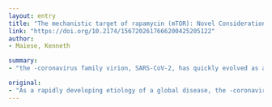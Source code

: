```yaml
---
layout: entry
title: "The mechanistic target of rapamycin (mTOR): Novel Considerations as an Antiviral Treatment and Possibilities for COVID-19"
link: "https://doi.org/10.2174/1567202617666200425205122"
author:
- Maiese, Kenneth

summary:
- "the -coronavirus family virion, SARS-CoV-2, has quickly evolved as a pandemic leading to corona virus disease 2019 (COVID-19) No definitive treatment or vaccine application exists for COVID19. Innovative treatment strategies not normally considered to have antiviral capabilities may be critical as well to address this global concern."

original:
- "As a rapidly developing etiology of a global disease, the -coronavirus family virion, SARS-CoV-2, has quickly evolved as a pandemic leading to coronavirus disease 2019 (COVID-19) and has been declared by the World Health Organization as a Public Health Emergency of International Concern. To date, no definitive treatment or vaccine application exists for COVID-19. Although new investigations seek to repurpose existing antiviral treatments for COVID-19, innovative treatment strategies not normally considered to have antiviral capabilities may be critical as well to address this global concern. One such avenue that may prove to be exceeding fruitful and offer exciting potential as new antiviral therapy involves the mechanistic target of rapamycin (mTOR) and its associated pathways of mTOR Complex 1 (mTORC1), mTOR Complex 2 (mTORC2), and AMP activated protein kinase (AMPK). Recent work has shown that mTOR pathways in conjunction with AMPK may offer valuable targets to control cell injury, oxidative stress, and the onset of hyperinflammation, a significant disability tied to COVID-19. Furthermore, pathways that can activate mTOR may be necessary for antihepatitis C activity, reduction of influenza A virus replication, and vital for type-1 interferon responses with influenza vaccination. Yet, important considerations for the development of safe and effective antiviral therapy with mTOR pathways exist. Under some conditions, mTOR can act as a double edge sword and participate in virion replication and virion release from cells. Future work with mTOR as a potential antiviral target is highly warranted and with greater understanding of this novel pathway, new Maiese, CNR 17,3, mTOR and Antivirals, treatments against several viral infections may successfully emerge including therapy directed for SARS-CoV-2 and COVID-19."
---
```


